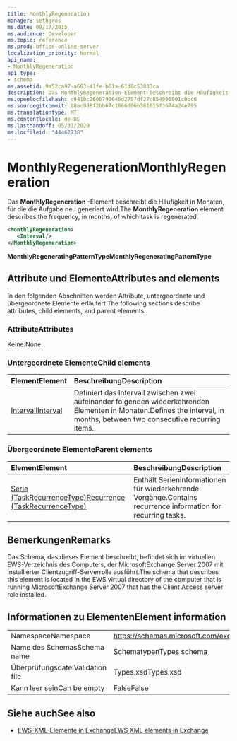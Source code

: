 ```yaml
---
title: MonthlyRegeneration
manager: sethgros
ms.date: 09/17/2015
ms.audience: Developer
ms.topic: reference
ms.prod: office-online-server
localization_priority: Normal
api_name:
- MonthlyRegeneration
api_type:
- schema
ms.assetid: 9a52ca97-a663-41fe-b61a-61d8c53833ca
description: Das MonthlyRegeneration-Element beschreibt die Häufigkeit in Monaten, für die die Aufgabe neu generiert wird.
ms.openlocfilehash: c941bc2606790646d2797df27c854996901c0bc6
ms.sourcegitcommit: 88ec988f2bb67c1866d06b361615f3674a24e795
ms.translationtype: MT
ms.contentlocale: de-DE
ms.lasthandoff: 05/31/2020
ms.locfileid: "44462738"
---
```

# <a name="monthlyregeneration"></a><span data-ttu-id="ad88c-103">MonthlyRegeneration</span><span class="sxs-lookup"><span data-stu-id="ad88c-103">MonthlyRegeneration</span></span>

<span data-ttu-id="ad88c-104">Das **MonthlyRegeneration** -Element beschreibt die Häufigkeit in Monaten, für die die Aufgabe neu generiert wird.</span><span class="sxs-lookup"><span data-stu-id="ad88c-104">The **MonthlyRegeneration** element describes the frequency, in months, of which task is regenerated.</span></span> 
  
```xml
<MonthlyRegeneration>
   <Interval/>
</MonthlyRegeneration>
```

 <span data-ttu-id="ad88c-105">**MonthlyRegeneratingPatternType**</span><span class="sxs-lookup"><span data-stu-id="ad88c-105">**MonthlyRegeneratingPatternType**</span></span>
## <a name="attributes-and-elements"></a><span data-ttu-id="ad88c-106">Attribute und Elemente</span><span class="sxs-lookup"><span data-stu-id="ad88c-106">Attributes and elements</span></span>

<span data-ttu-id="ad88c-107">In den folgenden Abschnitten werden Attribute, untergeordnete und übergeordnete Elemente erläutert.</span><span class="sxs-lookup"><span data-stu-id="ad88c-107">The following sections describe attributes, child elements, and parent elements.</span></span>
  
### <a name="attributes"></a><span data-ttu-id="ad88c-108">Attribute</span><span class="sxs-lookup"><span data-stu-id="ad88c-108">Attributes</span></span>

<span data-ttu-id="ad88c-109">Keine.</span><span class="sxs-lookup"><span data-stu-id="ad88c-109">None.</span></span>
  
### <a name="child-elements"></a><span data-ttu-id="ad88c-110">Untergeordnete Elemente</span><span class="sxs-lookup"><span data-stu-id="ad88c-110">Child elements</span></span>

|<span data-ttu-id="ad88c-111">**Element**</span><span class="sxs-lookup"><span data-stu-id="ad88c-111">**Element**</span></span>|<span data-ttu-id="ad88c-112">**Beschreibung**</span><span class="sxs-lookup"><span data-stu-id="ad88c-112">**Description**</span></span>|
|:-----|:-----|
|[<span data-ttu-id="ad88c-113">Intervall</span><span class="sxs-lookup"><span data-stu-id="ad88c-113">Interval</span></span>](interval.md) <br/> |<span data-ttu-id="ad88c-114">Definiert das Intervall zwischen zwei aufeinander folgenden wiederkehrenden Elementen in Monaten.</span><span class="sxs-lookup"><span data-stu-id="ad88c-114">Defines the interval, in months, between two consecutive recurring items.</span></span>  <br/> |
   
### <a name="parent-elements"></a><span data-ttu-id="ad88c-115">Übergeordnete Elemente</span><span class="sxs-lookup"><span data-stu-id="ad88c-115">Parent elements</span></span>

|<span data-ttu-id="ad88c-116">**Element**</span><span class="sxs-lookup"><span data-stu-id="ad88c-116">**Element**</span></span>|<span data-ttu-id="ad88c-117">**Beschreibung**</span><span class="sxs-lookup"><span data-stu-id="ad88c-117">**Description**</span></span>|
|:-----|:-----|
|[<span data-ttu-id="ad88c-118">Serie (TaskRecurrenceType)</span><span class="sxs-lookup"><span data-stu-id="ad88c-118">Recurrence (TaskRecurrenceType)</span></span>](recurrence-taskrecurrencetype.md) <br/> |<span data-ttu-id="ad88c-119">Enthält Serieninformationen für wiederkehrende Vorgänge.</span><span class="sxs-lookup"><span data-stu-id="ad88c-119">Contains recurrence information for recurring tasks.</span></span>  <br/> |
   
## <a name="remarks"></a><span data-ttu-id="ad88c-120">Bemerkungen</span><span class="sxs-lookup"><span data-stu-id="ad88c-120">Remarks</span></span>

<span data-ttu-id="ad88c-121">Das Schema, das dieses Element beschreibt, befindet sich im virtuellen EWS-Verzeichnis des Computers, der MicrosoftExchange Server 2007 mit installierter Clientzugriff-Serverrolle ausführt.</span><span class="sxs-lookup"><span data-stu-id="ad88c-121">The schema that describes this element is located in the EWS virtual directory of the computer that is running MicrosoftExchange Server 2007 that has the Client Access server role installed.</span></span>
  
## <a name="element-information"></a><span data-ttu-id="ad88c-122">Informationen zu Elementen</span><span class="sxs-lookup"><span data-stu-id="ad88c-122">Element information</span></span>

|||
|:-----|:-----|
|<span data-ttu-id="ad88c-123">Namespace</span><span class="sxs-lookup"><span data-stu-id="ad88c-123">Namespace</span></span>  <br/> |https://schemas.microsoft.com/exchange/services/2006/types  <br/> |
|<span data-ttu-id="ad88c-124">Name des Schemas</span><span class="sxs-lookup"><span data-stu-id="ad88c-124">Schema name</span></span>  <br/> |<span data-ttu-id="ad88c-125">Schematypen</span><span class="sxs-lookup"><span data-stu-id="ad88c-125">Types schema</span></span>  <br/> |
|<span data-ttu-id="ad88c-126">Überprüfungsdatei</span><span class="sxs-lookup"><span data-stu-id="ad88c-126">Validation file</span></span>  <br/> |<span data-ttu-id="ad88c-127">Types.xsd</span><span class="sxs-lookup"><span data-stu-id="ad88c-127">Types.xsd</span></span>  <br/> |
|<span data-ttu-id="ad88c-128">Kann leer sein</span><span class="sxs-lookup"><span data-stu-id="ad88c-128">Can be empty</span></span>  <br/> |<span data-ttu-id="ad88c-129">False</span><span class="sxs-lookup"><span data-stu-id="ad88c-129">False</span></span>  <br/> |
   
## <a name="see-also"></a><span data-ttu-id="ad88c-130">Siehe auch</span><span class="sxs-lookup"><span data-stu-id="ad88c-130">See also</span></span>



- [<span data-ttu-id="ad88c-131">EWS-XML-Elemente in Exchange</span><span class="sxs-lookup"><span data-stu-id="ad88c-131">EWS XML elements in Exchange</span></span>](ews-xml-elements-in-exchange.md)

